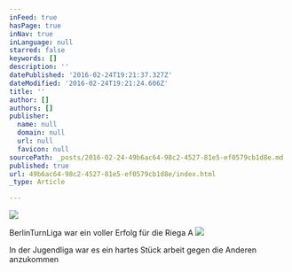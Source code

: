 ```yaml
---
inFeed: true
hasPage: true
inNav: true
inLanguage: null
starred: false
keywords: []
description: ''
datePublished: '2016-02-24T19:21:37.327Z'
dateModified: '2016-02-24T19:21:24.606Z'
title: ''
author: []
authors: []
publisher:
  name: null
  domain: null
  url: null
  favicon: null
sourcePath: _posts/2016-02-24-49b6ac64-98c2-4527-81e5-ef0579cb1d8e.md
published: true
url: 49b6ac64-98c2-4527-81e5-ef0579cb1d8e/index.html
_type: Article

---
```

![](https://the-grid-user-content.s3-us-west-2.amazonaws.com/cbbb91da-416e-455f-ac6e-e42c3a60cb71.jpg)

BerlinTurnLiga war ein voller Erfolg für die Riega A
![](https://the-grid-user-content.s3-us-west-2.amazonaws.com/a44e2002-2f00-405a-86d9-ca9e4d28f3d7.jpg)

In der Jugendliga war es ein hartes Stück arbeit gegen die Anderen anzukommen